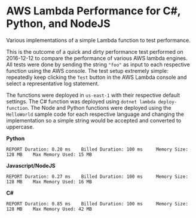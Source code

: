 # AWS Lambda Performance for C#, Python, and NodeJS

Various implementations of a simple Lambda function to test performance.

This is the outcome of a quick and dirty performance test performed on 2016-12-12 to compare the performance
of various AWS lambda engines.
All tests were done by sending the string `"foo"` as input to each respective function using the AWS console.
The test setup extremely simple: repeatedly keep clicking the `Test` button in the AWS Lambda console and select
a representative log statement.

The functions were deployed in `us-east-1` with their respective default settings.
The C# function was deployed using `dotnet lambda deploy-function`.
The Node and Python functions were deployed using the `HelloWorld` sample code for each respective language and
changing the implementation so a simple string would be accepted and converted to uppercase.

**Python**
```
REPORT Duration: 0.20 ms    Billed Duration: 100 ms     Memory Size: 128 MB    Max Memory Used: 15 MB
```

**Javascript/NodeJS**
```
REPORT Duration: 0.27 ms    Billed Duration: 100 ms     Memory Size: 128 MB    Max Memory Used: 16 MB
```

**C#**
```
REPORT Duration: 0.85 ms    Billed Duration: 100 ms     Memory Size: 128 MB    Max Memory Used: 42 MB
```

